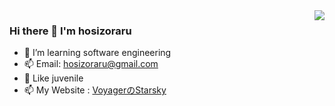 <!--
### Hi there 👋
-->

<!--
**hosizoraru/hosizoraru** is a ✨ _special_ ✨ repository because its `README.md` (this file) appears on your GitHub profile.

Here are some ideas to get you started:

- 🔭 I’m currently working on ...
- 🌱 I’m currently learning ...
- 👯 I’m looking to collaborate on ...
- 🤔 I’m looking for help with ...
- 💬 Ask me about ...
- 📫 How to reach me: ...
- 😄 Pronouns: ...
- ⚡ Fun fact: ...
-->
<img align="right" src="https://github-readme-stats.vercel.app/api?username=hosizoraru&include_all_commits=true&show_icons=true&theme=buefy&count_private=true&hide_border=true" />

### Hi there 👋 I'm hosizoraru
- 🌱 I’m learning software engineering
- 📫 Email: hosizoraru@gmail.com
- 🥰 Like juvenile
- 📫 My Website : [VoyagerのStarsky](starsky.earth)


